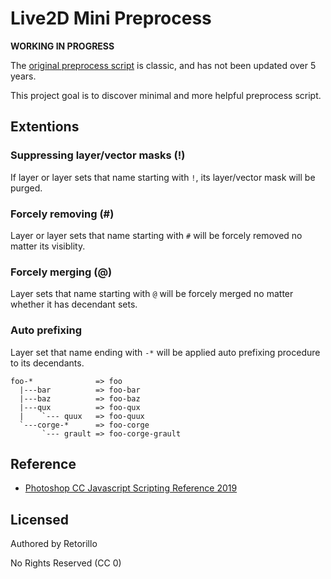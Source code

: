 # Live2D Mini Preprocess

**WORKING IN PROGRESS**

The [original preprocess script](http://sites.cybernoids.jp/cubism2/tools/jsx) is classic, and has not been updated over 5 years.

This project goal is to discover minimal and more helpful preprocess script.

## Extentions

### Suppressing layer/vector masks (!)

If layer or layer sets that name starting with `!`, its layer/vector mask will be purged.

### Forcely removing (#)

Layer or layer sets that name starting with `#` will be forcely removed no matter its visiblity.

### Forcely merging (@)

Layer sets that name starting with `@` will be forcely merged no matter whether it has decendant sets.

### Auto prefixing

Layer set that name ending with `-*` will be applied auto prefixing procedure to its decendants.

```
foo-*              => foo
  |---bar          => foo-bar
  |---baz          => foo-baz
  |---qux          => foo-qux
  |    `--- quux   => foo-quux
  `---corge-*      => foo-corge
       `--- grault => foo-corge-grault

```

## Reference

- [Photoshop CC Javascript Scripting Reference 2019](https://www.adobe.com/content/dam/acom/en/devnet/photoshop/pdfs/photoshop-cc-javascript-ref-2019.pdf)

## Licensed

Authored by Retorillo

No Rights Reserved (CC 0)
